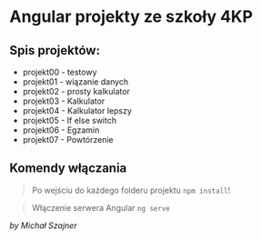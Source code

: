# Angular projekty ze szkoły 4KP

## Spis projektów:

- projekt00 - testowy
- projekt01 - wiązanie danych
- projekt02 - prosty kalkulator
- projekt03 - Kalkulator
- projekt04 - Kalkulator lepszy
- projekt05 - If else switch
- projekt06 - Egzamin
- projekt07 - Powtórzenie

## Komendy włączania

> Po wejściu do każdego folderu projektu `npm install`!

> Włączenie serwera Angular `ng serve`


*by Michał Szajner*